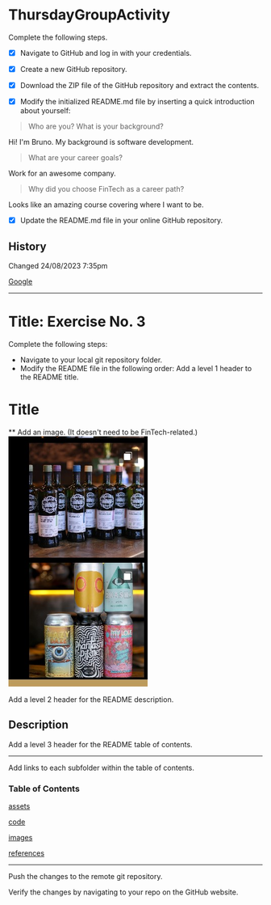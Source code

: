 # ThursdayGroupActivity



Complete the following steps.


- [X] Navigate to GitHub and log in with your credentials.


- [X] Create a new GitHub repository.


- [X]  Download the ZIP file of the GitHub repository and extract the contents.


- [X] Modify the initialized README.md file by inserting a quick introduction about yourself:


> Who are you? What is your background?

Hi! I'm Bruno. My background is software development. 

> What are your career goals? 

Work for an awesome company.

> Why did you choose FinTech as a career path?

Looks like an amazing course covering where I want to be.

- [X] Update the README.md file in your online GitHub repository.

## History
Changed 24/08/2023 7:35pm


[Google](https://google.com)

---

# Title: Exercise No. 3


Complete the following steps:
* Navigate to your local git repository folder.
* Modify the README file in the following order:
Add a level 1 header to the README title.

# Title

** Add an image. (It doesn't need to be FinTech-related.)
![Cheers](./images/cheers.jpg)

Add a level 2 header for the README description.

## Description

Add a level 3 header for the README table of contents.

---

Add links to each subfolder within the table of contents.

### Table of Contents
[assets](./assets/)

[code](./code/)

[images](./images/)

[references](./refrerences/)


---

Push the changes to the remote git repository.


Verify the changes by navigating to your repo on the GitHub website.

